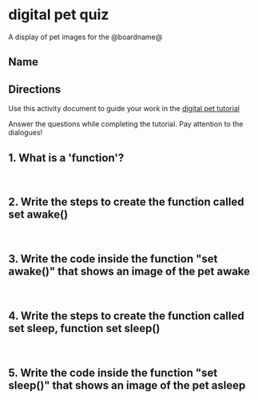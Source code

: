 # digital pet quiz

A display of pet images for the @boardname@ 

## Name

## Directions

Use this activity document to guide your work in the [digital pet tutorial](/lessons/digital-pet/tutorial)

Answer the questions while completing the tutorial. Pay attention to the dialogues!

## 1. What is a 'function'?

<br/>

## 2. Write the steps to create the function called set awake()

<br/>

## 3. Write the code inside the function "set awake()" that shows an image of the pet awake

<br/>

## 4. Write the steps to create the function called set sleep, function set sleep()

<br/>

## 5. Write the code inside the function "set sleep()" that shows an image of the pet asleep

<br/>

